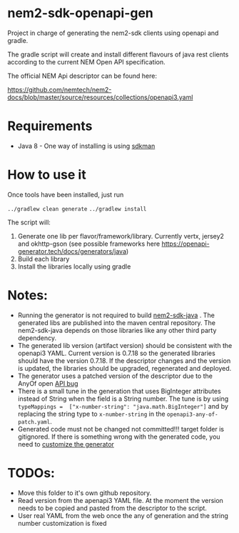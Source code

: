 # nem2-sdk-openapi-gen
Project in charge of generating the nem2-sdk clients using openapi and gradle.

The gradle script will create and install different flavours of java rest clients according to the current NEM Open API specification.

The official NEM Api descriptor can be found here:

https://github.com/nemtech/nem2-docs/blob/master/source/resources/collections/openapi3.yaml

# Requirements

* Java 8 - One way of installing is using [sdkman](https://sdkman.io/)

# How to use it

Once tools have been installed, just run

`` ../gradlew clean generate ``
`` ../gradlew install ``

The script will:

1. Generate one lib per flavor/framework/library. Currently vertx, jersey2 and okhttp-gson (see possible frameworks here https://openapi-generator.tech/docs/generators/java)
2. Build each library
3. Install the libraries locally using gradle

# Notes:

* Running the generator is not required to build [nem2-sdk-java](https://github.com/nemtech/nem2-sdk-java) . The generated libs are published into the maven central repository.  The nem2-sdk-java depends on those libraries like any other third party dependency.
* The generated lib version (artifact version) should be consistent with the openapi3 YAML. Current version is 0.7.18 so the generated libraries should have the version 0.7.18. If the descriptor changes and the version is updated, the libraries should be upgraded, regenerated and deployed.
* The generator uses a patched version of the descriptor due to the AnyOf open [API bug](https://github.com/OpenAPITools/openapi-generator/issues/634)
* There is a small tune in the generation that uses BigInteger attributes instead of String when the field is a String number. The tune is by using ``typeMappings =  ["x-number-string": "java.math.BigInteger"]`` and by replacing the string type to ``x-number-string`` in the ``openapi3-any-of-patch.yaml``.
* Generated code must not be changed not committed!!! target folder is gitignored. If there is something wrong with the generated code, you need to [customize the generator](https://openapi-generator.tech/docs/customization.html)

# TODOs:

* Move this folder to it's own github repository.
* Read version from the apenapi3 YAML file. At the moment the version needs to be copied and pasted from the descriptor to the script.
* User real YAML from the web once the any of generation and the string number customization is fixed
